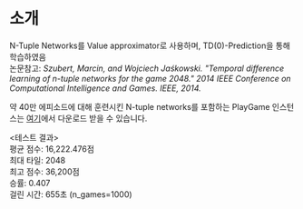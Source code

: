 # 소개
N-Tuple Networks를 Value approximator로 사용하며, TD(0)-Prediction을 통해 학습하였음  
논문참고: _Szubert, Marcin, and Wojciech Jaśkowski. "Temporal difference learning of n-tuple networks for the game 2048." 2014 IEEE Conference on Computational Intelligence and Games. IEEE, 2014._  

약 40만 에피소드에 대해 훈련시킨 N-tuple networks를 포함하는 PlayGame 인스턴스는 <a href='https://drive.google.com/file/d/1SbkI4cH1ZnRHmdVRoTewJKfxeDEDmSX-/view?usp=sharing'>여기</a>에서 다운로드 받을 수 있습니다.  

<테스트 결과>  
평균 점수: 16,222.476점  
최대 타일: 2048  
최고 점수: 36,200점  
승률: 0.407  
걸린 시간: 655초 (n_games=1000)

